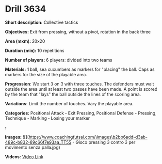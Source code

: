 # Drill 3634

**Short description:**
Collective tactics

**Objectives:**
Exit from pressing, without a pivot, rotation in the back three

**Area (mxm):**
20x20

**Duration (min):**
10 repetitions

**Number of players:**
6 players: divided into two teams

**Materials:**
1 ball, sea cucumbers as markers for "placing" the ball. Caps as markers for the size of the playable area.

**Progression:**
We start 3 on 3 with three touches. The defenders must wait outside the area until at least two passes have been made. A point is scored by the team that "lays" the ball outside the lines of the scoring area.

**Variations:**
Limit the number of touches. Vary the playable area.

**Categories:**
Positional Attack - Exit Pressing, Positional Defense - Pressing, Technique - Marking - Losing your marker

**:**


**Images:**
![](https://www.coachingfutsal.com/\images\b2bb6add-d3ab-489c-b832-89c66f7e93aa_TT55 - Gioco pressing 3 contro 3 per movimento senza palla.jpg)

**Videos:**
[Video Link](https://www.youtube.com/embed/Oq4PyQ5WUzQ)

